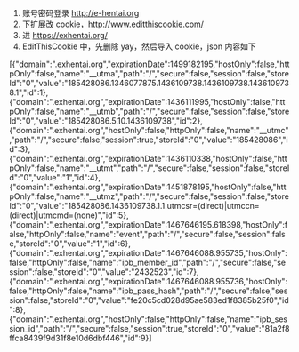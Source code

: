 1. 账号密码登录 http://e-hentai.org
2. 下扩展改 cookie，http://www.editthiscookie.com/
3. 进 https://exhentai.org/
4. EditThisCookie 中，先删除 yay，然后导入 cookie，json 内容如下

>>
[{"domain":".exhentai.org","expirationDate":1499182195,"hostOnly":false,"httpOnly":false,"name":"__utma","path":"/","secure":false,"session":false,"storeId":"0","value":"185428086.1346077875.1436109738.1436109738.1436109738.1","id":1},{"domain":".exhentai.org","expirationDate":1436111995,"hostOnly":false,"httpOnly":false,"name":"__utmb","path":"/","secure":false,"session":false,"storeId":"0","value":"185428086.5.10.1436109738","id":2},{"domain":".exhentai.org","hostOnly":false,"httpOnly":false,"name":"__utmc","path":"/","secure":false,"session":true,"storeId":"0","value":"185428086","id":3},{"domain":".exhentai.org","expirationDate":1436110338,"hostOnly":false,"httpOnly":false,"name":"__utmt","path":"/","secure":false,"session":false,"storeId":"0","value":"1","id":4},{"domain":".exhentai.org","expirationDate":1451878195,"hostOnly":false,"httpOnly":false,"name":"__utmz","path":"/","secure":false,"session":false,"storeId":"0","value":"185428086.1436109738.1.1.utmcsr=(direct)|utmccn=(direct)|utmcmd=(none)","id":5},{"domain":".exhentai.org","expirationDate":1467646195.618398,"hostOnly":false,"httpOnly":false,"name":"event","path":"/","secure":false,"session":false,"storeId":"0","value":"1","id":6},{"domain":".exhentai.org","expirationDate":1467646088.955735,"hostOnly":false,"httpOnly":false,"name":"ipb_member_id","path":"/","secure":false,"session":false,"storeId":"0","value":"2432523","id":7},{"domain":".exhentai.org","expirationDate":1467646088.955736,"hostOnly":false,"httpOnly":false,"name":"ipb_pass_hash","path":"/","secure":false,"session":false,"storeId":"0","value":"fe20c5cd028d95ae583ed1f8385b25f0","id":8},{"domain":".exhentai.org","hostOnly":false,"httpOnly":false,"name":"ipb_session_id","path":"/","secure":false,"session":true,"storeId":"0","value":"81a2f8ffca8439f9d31f8e10d6dbf446","id":9}]
